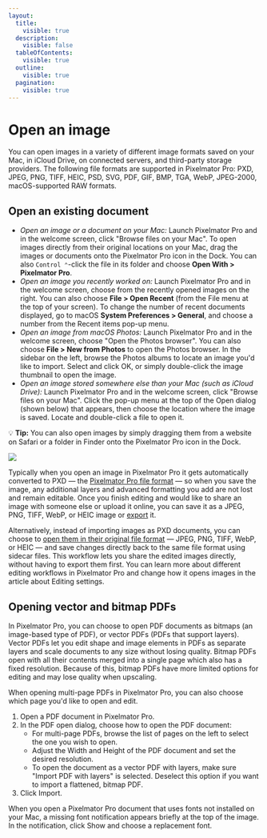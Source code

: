 ```yaml
---
layout:
  title:
    visible: true
  description:
    visible: false
  tableOfContents:
    visible: true
  outline:
    visible: true
  pagination:
    visible: true
---
```


# Open an image

You can open images in a variety of different image formats saved on your Mac, in iCloud Drive, on connected servers, and third-party storage providers. The following file formats are supported in Pixelmator Pro: PXD, JPEG, PNG, TIFF, HEIC, PSD, SVG, PDF, GIF, BMP, TGA, WebP, JPEG-2000, macOS-supported RAW formats.

## Open an existing document

* _Open an image or a document on your Mac:_ Launch Pixelmator Pro and in the welcome screen, click "Browse files on your Mac". To open images directly from their original locations on your Mac, drag the images or documents onto the Pixelmator Pro icon in the Dock. You can also `Control ⌃`-click the file in its folder and choose **Open With > Pixelmator Pro**.
* _Open an image you recently worked on:_ Launch Pixelmator Pro and in the welcome screen, choose from the recently opened images on the right. You can also choose **File > Open Recent** (from the File menu at the top of your screen). To change the number of recent documents displayed, go to macOS **System Preferences > General**, and choose a number from the Recent items pop-up menu.
* _Open an image from macOS Photos:_ Launch Pixelmator Pro and in the welcome screen, choose "Open the Photos browser". You can also choose **File > New from Photos** to open the Photos browser. In the sidebar on the left, browse the Photos albums to locate an image you'd like to import. Select and click OK, or simply double-click the image thumbnail to open the image.
* _Open an image stored somewhere else than your Mac (such as iCloud Drive):_ Launch Pixelmator Pro and in the welcome screen, click "Browse files on your Mac". Click the pop-up menu at the top of the Open dialog (shown below) that appears, then choose the location where the image is saved. Locate and double-click a file to open it.

:bulb: **Tip:** You can also open images by simply dragging them from a website on Safari or a folder in Finder onto the Pixelmator Pro icon in the Dock.

![](.gitbook/assets/Pixelmator-Pro\_Open-an-existing-document.png)

Typically when you open an image in Pixelmator Pro it gets automatically converted to PXD — the [Pixelmator Pro file format](create-open-and-save-images/about-the-pixelmator-pro-file-format.md) — so when you save the image, any additional layers and advanced formatting you add are not lost and remain editable. Once you finish editing and would like to share an image with someone else or upload it online, you can save it as a JPEG, PNG, TIFF, WebP, or HEIC image or [export](export-and-share-images/) it.

Alternatively, instead of importing images as PXD documents, you can choose to [open them in their original file format](pixelmator-pro-basics/pixelmator-pro-settings/editing-settings.md) — JPEG, PNG, TIFF, WebP, or HEIC — and save changes directly back to the same file format using sidecar files. This workflow lets you share the edited images directly, without having to export them first. You can learn more about different editing workflows in Pixelmator Pro and change how it opens images in the article about Editing settings.

## Opening vector and bitmap PDFs

In Pixelmator Pro, you can choose to open PDF documents as bitmaps (an image-based type of PDF), or vector PDFs (PDFs that support layers). Vector PDFs let you edit shape and image elements in PDFs as separate layers and scale documents to any size without losing quality. Bitmap PDFs open with all their contents merged into a single page which also has a fixed resolution. Because of this, bitmap PDFs have more limited options for editing and may lose quality when upscaling.

When opening multi-page PDFs in Pixelmator Pro, you can also choose which page you'd like to open and edit.

1. Open a PDF document in Pixelmator Pro.
2. In the PDF open dialog, choose how to open the PDF document:
   * For multi-page PDFs, browse the list of pages on the left to select the one you wish to open.
   * Adjust the Width and Height of the PDF document and set the desired resolution.
   * To open the document as a vector PDF with layers, make sure "Import PDF with layers" is selected. Deselect this option if you want to import a flattened, bitmap PDF.
3. Click Import.

When you open a Pixelmator Pro document that uses fonts not installed on your Mac, a missing font notification appears briefly at the top of the image. In the notification, click Show and choose a replacement font.
